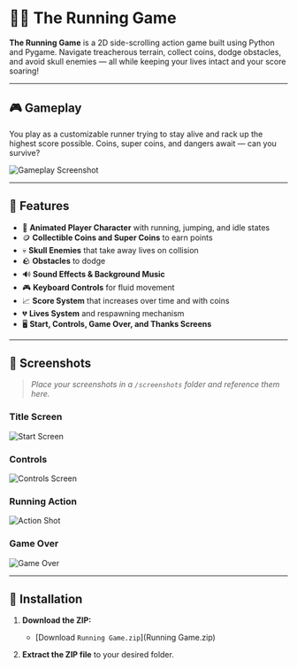 # 🏃‍♂️ The Running Game

**The Running Game** is a 2D side-scrolling action game built using Python and Pygame. Navigate treacherous terrain, collect coins, dodge obstacles, and avoid skull enemies — all while keeping your lives intact and your score soaring!

---

## 🎮 Gameplay

You play as a customizable runner trying to stay alive and rack up the highest score possible. Coins, super coins, and dangers await — can you survive?

![Gameplay Screenshot](screenshots/gameplay1.png)

---

## 🧠 Features

- 🎨 **Animated Player Character** with running, jumping, and idle states
- 🪙 **Collectible Coins and Super Coins** to earn points
- 💀 **Skull Enemies** that take away lives on collision
- 🪨 **Obstacles** to dodge
- 🔊 **Sound Effects & Background Music**
- 🎮 **Keyboard Controls** for fluid movement
- 📈 **Score System** that increases over time and with coins
- 💔 **Lives System** and respawning mechanism
- 🖥️ **Start, Controls, Game Over, and Thanks Screens**

---

## 📸 Screenshots

> _Place your screenshots in a `/screenshots` folder and reference them here._

### Title Screen
![Start Screen](screenshots/start_screen.png)

### Controls
![Controls Screen](screenshots/controls_screen.png)

### Running Action
![Action Shot](screenshots/gameplay2.png)

### Game Over
![Game Over](screenshots/game_over.png)

---

## 🧰 Installation

1. **Download the ZIP:**
   - [Download `Running Game.zip`](Running Game.zip)

2. **Extract the ZIP file** to your desired folder.